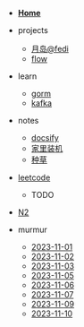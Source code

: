 <!-- docs/_sidebar.md -->

- [**Home**](/)

- projects

  * [月岛@fedi](moonchan-fedi.md)
  * [flow](flow.md)

- learn

  * [gorm](gorm.md)
  * [kafka](kafka.md)

- notes

  * [docsify](docsify.md)
  * [家里装机](pc.md)
  * [种草](buy.md)

- [leetcode](leetcode.md)
  
  * TODO

- [N2](n2.md)

- murmur

  * [2023-11-01](murmur/2023-11-01.md)
  * [2023-11-02](murmur/2023-11-02.md)
  * [2023-11-03](murmur/2023-11-03.md)
  * [2023-11-05](murmur/2023-11-05.md)
  * [2023-11-06](murmur/2023-11-06.md)
  * [2023-11-07](murmur/2023-11-07.md)
  * [2023-11-09](murmur/2023-11-09.md)
  * [2023-11-10](murmur/2023-11-10.md)
